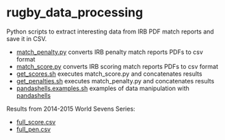 # rugby_data_processing

Python scripts to extract interesting data from IRB PDF match reports
and save it in CSV.

* [match_penalty.py](scripts/match_penalty.py) converts IRB penalty match reports PDFs to csv format
* [match_score.py](scripts/match_score.py) converts IRB scoring match reports PDFs to csv format
* [get_scores.sh](scripts/get_score.sh) executes match_score.py and concatenates results
* [get_penalties.sh](scripts/get_penalties.sh) executes match_penalty.py and concatenates results
* [pandashells.examples.sh](data/pandashells.examples.sh) examples of data manipulation with [pandashells](https://github.com/robdmc/pandashells)

Results from 2014-2015 World Sevens Series:

* [full_score.csv](data/full_score.csv)
* [full_pen.csv](data/full_pen.csv)
